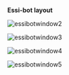 **Essi-bot layout**

![essibotwindow2](https://github.com/user-attachments/assets/8fedfe08-1d62-46c4-9ab5-243e6738ace0)

![essibotwindow3](https://github.com/user-attachments/assets/28960df0-d568-4b02-b965-947bba50da8f)

![essibotwindow4](https://github.com/user-attachments/assets/ef338a4a-45cc-414d-bf28-330a528d40a6)

![essibotwindow5](https://github.com/user-attachments/assets/4b7a0f32-c520-4fd0-b424-d71818ff6161)
